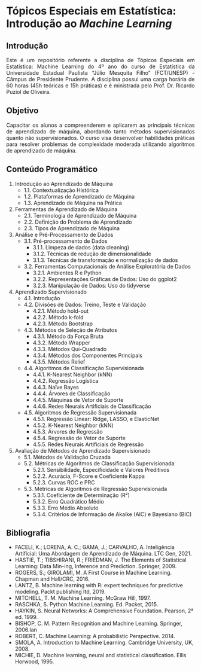 # Tópicos Especiais em Estatística: Introdução ao *Machine Learning*

## Introdução

<div align="justify">
Este é um repositório referente a disciplina de Tópicos Especiais em Estatística: Machine Learning do 4º ano do curso de Estatística da Universidade Estadual Paulista “Júlio Mesquita Filho” (FCT/UNESP) - Câmpus de Presidente Prudente. A disciplina possui uma carga horária de 60 horas (45h teóricas e 15h práticas) e é ministrada pelo Prof. Dr. Ricardo Puziol de Oliveira. 
</div>

## Objetivo

<div align="justify">
Capacitar os alunos a compreenderem e aplicarem as principais técnicas de aprendizado de máquina, abordando tanto métodos supervisionados quanto não supervisionados. O curso visa desenvolver habilidades práticas para resolver problemas de complexidade moderada utilizando algoritmos de aprendizado de máquina.
</div>

## Conteúdo Programático

1. Introdução ao Aprendizado de Máquina
   - 1.1. Contextualização Histórica
   - 1.2. Plataformas de Aprendizado de Máquina
   - 1.3. Aprendizado de Máquina na Prática
2. Ferramentas de Aprendizado de Máquina
   - 2.1. Terminologia de Aprendizado de Máquina 
   - 2.2. Definição do Problema de Aprendizado
   - 2.3. Tipos de Aprendizado de Máquina
3. Análise e Pré-Processamento de Dados
   - 3.1. Pré-processamento de Dados
       - 3.1.1. Limpeza de dados (data cleaning) 
       - 3.1.2. Técnicas de redução de dimensionalidade
       - 3.1.3. Técnicas de transformação e normalização de dados
   - 3.2. Ferramentas Computacionais de Análise Exploratória de Dados
       - 3.2.1. Ambientes R e Python
       - 3.2.2. Representações Gráficas de Dados: Uso do ggplot2
       - 3.2.3. Manipulação de Dados: Uso do tidyverse
4. Aprendizado Supervisionado
   - 4.1. Introdução
   - 4.2. Divisões de Dados: Treino, Teste e Validação
       - 4.2.1. Método hold-out
       - 4.2.2. Método k-fold
       - 4.2.3. Método Bootstrap
   - 4.3. Métodos de Seleção de Atributos
       - 4.3.1. Método da Força Bruta
       - 4.3.2. Método Wrapper
       - 4.3.3. Métodos Qui-Quadrado
       - 4.3.4. Métodos dos Componentes Principais
       - 4.3.5. Métodos Relief
   - 4.4. Algoritmos de Classificação Supervisionada
       - 4.4.1. K-Nearest Neighbor (kNN)
       - 4.4.2. Regressão Logística
       - 4.4.3. Naïve Bayes
       - 4.4.4. Árvores de Classificação
       - 4.4.5. Máquinas de Vetor de Suporte
       - 4.4.6. Redes Neurais Artificiais de Classificação
   - 4.5. Algoritmos de Regressão Supervisionada
       - 4.5.1. Regressão Linear: Ridge, LASSO, e ElasticNet
       - 4.5.2. K-Nearest Neighbor (kNN)
       - 4.5.3. Árvores de Regressão
       - 4.5.4. Regressão de Vetor de Suporte
       - 4.5.5. Redes Neurais Artificiais de Regressão
5. Avaliação de Métodos de Aprendizado Supervisionado
   - 5.1. Métodos de Validação Cruzada 
   - 5.2. Métricas de Algoritmos de Classificação Supervisionada
       - 5.2.1. Sensibilidade, Especificidade e Valores Preditivos
       - 5.2.2. Acurácia, F-Score e Coeficiente Kappa
       - 5.2.3. Curvas ROC e PRC
   - 5.3. Métricas de Algoritmos de Regressão Supervisionada
       - 5.3.1. Coeficiente de Determinação (R²)
       - 5.3.2. Erro Quadrático Médio
       - 5.3.3. Erro Médio Absoluto
       - 5.3.4. Critérios de Informação de Akaike (AIC) e Bayesiano (BIC)

## Bibliografia

* FACELI, K.; LORENA, A. C.; GAMA, J.; CARVALHO, A. Inteligência Artificial: Uma Abordagem de Aprendizado de Máquina. LTC Gen, 2021.
* HASTIE, T.; TIBSHIRANI, R.; FRIEDMAN, J. The Elements of Statistical Learning: Data Min-ing, Inference and Prediction. Springer, 2009. 
* ROGERS, S.; GIROLAMI, M. A First Course in Machine Learning. Chapman and Hall/CRC, 2016.
* LANTZ, B. Machine learning with R: expert techniques for predictive modeling. Packt publishing ltd, 2019.
* MITCHELL, T. M. Machine Learning. McGraw Hill, 1997.
* RASCHKA, S. Python Machine Learning. Ed. Packet, 2015.
* HAYKIN, S. Neural Networks: A Comprehensive Foundation. Pearson, 2ª ed. 1999.
* BISHOP, C. M. Pattern Recognition and Machine Learning. Springer, 2006.Ian 
* ROBERT, C. Machine Learning: A probabilistic Perspective. 2014.
* SMOLA, A. Introduction to Machine Learning. Cambridge University, UK, 2008.
* MICHIE, D. Machine learning, neural and statistical classification. Ellis Horwood, 1995.
